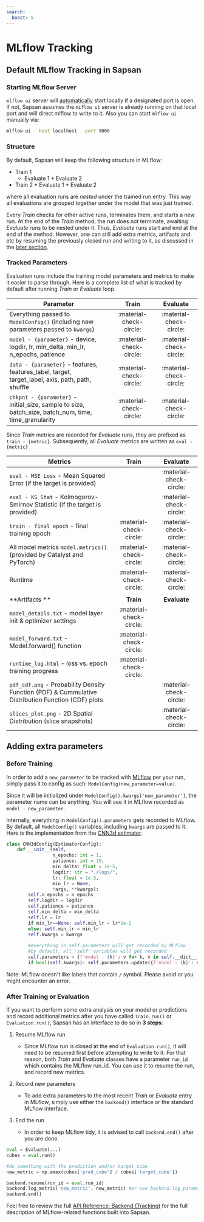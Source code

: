 ```yaml
---
search:
  boost: 5
---
```


# MLflow Tracking

## Default MLflow Tracking in Sapsan

### Starting MLflow Server
`mlflow ui` server will <ins>automatically</ins> start locally if a designated port is open. If not, Sapsan assumes the `mLflow ui` server is already running on that local port and will direct mlflow to write to it. Also you can start `mlflow ui` manually via:
```bash
mlflow ui --host localhost --port 9000
```

### Structure
By default, Sapsan will keep the following structure in MLflow:



- Train 1
     * Evaluate 1
      * Evaluate 2
- Train 2
      * Evaluate 1
      * Evaluate 2

where all evaluation runs are _nested_ under the trained run entry. This way all evaluations are grouped together under the model that was just trained.

Every _Train_ checks for other active runs, terminates them, and starts a new run. At the end of the _Train_ method, the run does not terminate, awaiting _Evaluate_ runs to be nested under it. Thus, _Evaluate_ runs start and end at the end of the method. However, one can still add extra metrics, artifacts and etc by resuming the previously closed run and writing to it, as discussed in the [later section](#after-training-or-evaluation).

### Tracked Parameters

Evaluation runs include the training model parameters and metrics to make it easier to parse through. Here is a complete list of what is tracked by default after running _Train_ or _Evaluate_ loop.

| Parameter                                                                                            |          Train          |        Evaluate         |
| ---------------------------------------------------------------------------------------------------- | :---------------------: | :---------------------: |
| Everything passed to `ModelConfig()`  (including new parameters passed to `kwargs`)                  | :material-check-circle: | :material-check-circle: |
| `model - {parameter}` - device, logdir, lr, min_delta,  min_lr, n_epochs, patience                   | :material-check-circle: | :material-check-circle: |
| `data - {parameter}` - features, features_label, target, target_label, axis, path, path, shuffle     | :material-check-circle: | :material-check-circle: |
| `chkpnt - {parameter}` - initial_size, sample to size, batch_size, batch_num, time, time_granularity | :material-check-circle: | :material-check-circle: |


Since _Train_ metrics are recorded for _Evaluate_ runs, they are prefixed as `train - {metric}`. Subsequently, all _Evaluate_ metrics are written as `eval - {metric}`

| Metrics                                                                                            |          Train          |        Evaluate         |
| -------------------------------------------------------------------------------------------------- | :---------------------: | :---------------------: |
| `eval - MSE Loss` - Mean Squared Error (if the target is provided)                                 |                         | :material-check-circle: |
| `eval - KS Stat` - Kolmogorov-Smirnov Statistic (if the target is provided)                        |                         | :material-check-circle: |
| `train - final epoch` - final training epoch                                                       | :material-check-circle: | :material-check-circle: |
| All model metrics `model.metrics()` (provided by Catalyst and PyTorch)                             | :material-check-circle: | :material-check-circle: |
| Runtime                                                                                            | :material-check-circle: | :material-check-circle: |
|                                                                                                    |                         |                         |
| **Artifacts **                                                                                     |        **Train**        |      **Evaluate**       |
| `model_details.txt` - model layer init & optimizer settings                                        | :material-check-circle: |                         |
| `model_forward.txt` - Model.forward() function                                                     | :material-check-circle: |                         |
| `runtime_log.html` - loss vs. epoch training progress                                              | :material-check-circle: |                         |
| `pdf_cdf.png` - Probability Density Function (PDF) & Cummulative Distribution Function (CDF) plots |                         | :material-check-circle: |
| `slices_plot.png` - 2D Spatial Distribution (slice snapshots)                                      |                         | :material-check-circle: |

## Adding extra parameters
### Before Training

In order to add a `new_parameter` to be tracked with [MLflow](https://www.mlflow.org/docs/latest/index.html) per your run, simply pass it to config as such: `ModelConfig(new_parameter=value)`. 

Since it will be initialized under `ModelConfig().kwargs['new_parameter']`, the parameter name can be anything. You will see it in MLflow recorded as `model - new_parameter`.

Internally, everything in `ModelConfig().parameters` gets recorded to MLflow. By default, all `ModelConfig()` variables, including `kwargs` are passed to it. Here is the implementation from the [CNN3d estimator](https://github.com/pikarpov-LANL/Sapsan/blob/master/sapsan/lib/estimator/cnn/spacial_3d_encoder.py).

```python
class CNN3dConfig(EstimatorConfig):
    def __init__(self,
                 n_epochs: int = 1,
                 patience: int = 10,
                 min_delta: float = 1e-5,
                 logdir: str = "./logs/",
                 lr: float = 1e-3,
                 min_lr = None,
                 *args, **kwargs):
        self.n_epochs = n_epochs
        self.logdir = logdir
        self.patience = patience
        self.min_delta = min_delta
        self.lr = lr
        if min_lr==None: self.min_lr = lr*1e-2
        else: self.min_lr = min_lr
        self.kwargs = kwargs
        
        #everything in self.parameters will get recorded by MLflow
        #by default, all 'self' variables will get recorded
        self.parameters = {f'model - {k}': v for k, v in self.__dict__.items() if k != 'kwargs'}
        if bool(self.kwargs): self.parameters.update({f'model - {k}': v for k, v in self.kwargs.items()})
```

Note: MLflow doesn't like labels that contain `/` symbol. Please avoid or you might encounter an error.

### After Training or Evaluation

If you want to perform some extra analysis on your model or predictions and record additional metrics after you have called `Train.run()` or `Evaluation.run()`, Sapsan has an interface to do so in **3 steps**:

1. Resume MLflow run
   * Since MLflow run is closed at the end of `Evaluation.run()`, it will need to be resumed first before attempting to write to it. For that reason, both _Train_ and _Evaluate_ classes have a parameter `run_id` which contains the MLflow run_id. You can use it to resume the run, and record new metrics.

2. Record new parameters
   * To add extra parameters to the most recent _Train_ or _Evaluate_ entry in MLflow, simply use either the `backend()` interface or the standard MLflow interface.

3. End the run
   * In order to keep MLflow tidy, it is advised to call `backend.end()` after you are done.

```python
eval = Evaluate(...)
cubes = eval.run()

#do something with the prediction and/or target cube
new_metric = np.amax(cubes['pred_cube'] / cubes['target_cube'])

backend.resume(run_id = eval.run_id)
backend.log_metric('new_metric', new_metric) #or use backend.log_parameter() or backend.log_artifact()
backend.end()
```
Feel free to review the full [API Reference: Backend (Tracking)](/api/#mlflowbackend) for the full description of MLflow-related functions built into Sapsan. 